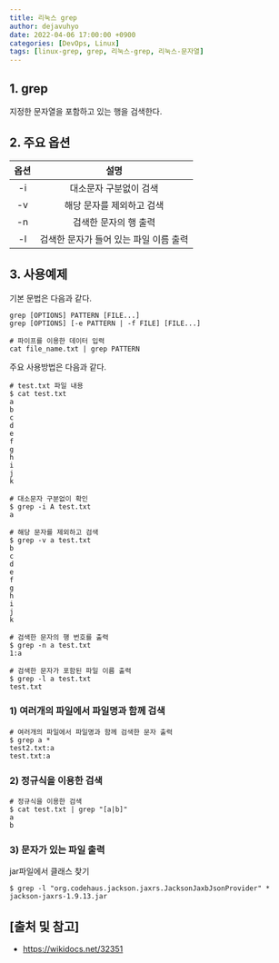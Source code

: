 ```yaml
---
title: 리눅스 grep
author: dejavuhyo
date: 2022-04-06 17:00:00 +0900
categories: [DevOps, Linux]
tags: [linux-grep, grep, 리눅스-grep, 리눅스-문자열]
---
```


## 1. grep
지정한 문자열을 포함하고 있는 행을 검색한다.

## 2. 주요 옵션

| 옵션 | 설명 |
|:---:|:---:|
| -i | 대소문자 구분없이 검색 |
| -v | 해당 문자를 제외하고 검색 |
| -n | 검색한 문자의 행 출력 |
| -l | 검색한 문자가 들어 있는 파일 이름 출력 |

## 3. 사용예제
기본 문법은 다음과 같다.

```text
grep [OPTIONS] PATTERN [FILE...]
grep [OPTIONS] [-e PATTERN | -f FILE] [FILE...]

# 파이프를 이용한 데이터 입력
cat file_name.txt | grep PATTERN
```

주요 사용방법은 다음과 같다.

```shell
# test.txt 파일 내용
$ cat test.txt
a
b
c
d
e
f
g
h
i
j
k

# 대소문자 구분없이 확인
$ grep -i A test.txt
a

# 해당 문자를 제외하고 검색
$ grep -v a test.txt
b
c
d
e
f
g
h
i
j
k

# 검색한 문자의 행 번호를 출력
$ grep -n a test.txt
1:a

# 검색한 문자가 포함된 파일 이름 출력
$ grep -l a test.txt
test.txt
```

### 1) 여러개의 파일에서 파일명과 함께 검색

```shell
# 여러개의 파일에서 파일명과 함께 검색한 문자 출력
$ grep a *
test2.txt:a
test.txt:a
```

### 2) 정규식을 이용한 검색

```shell
# 정규식을 이용한 검색
$ cat test.txt | grep "[a|b]"
a
b
```

### 3) 문자가 있는 파일 출력
jar파일에서 클래스 찾기

```shell
$ grep -l "org.codehaus.jackson.jaxrs.JacksonJaxbJsonProvider" * 
jackson-jaxrs-1.9.13.jar
```

## [출처 및 참고]
* <https://wikidocs.net/32351>
